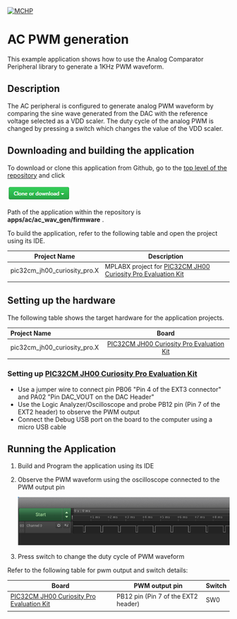 [![MCHP](https://www.microchip.com/ResourcePackages/Microchip/assets/dist/images/logo.png)](https://www.microchip.com)

# AC PWM generation

This example application shows how to use the Analog Comparator Peripheral library to generate a 1KHz PWM waveform.

## Description

The AC peripheral is configured to generate analog PWM waveform by comparing the sine wave generated from the DAC with the reference voltage selected as a VDD scaler. The duty cycle of the analog PWM is changed by pressing a switch which changes the value of the VDD scaler.

## Downloading and building the application

To download or clone this application from Github, go to the [top level of the repository](https://github.com/Microchip-MPLAB-Harmony/csp_apps_pic32cm_jh00_jh01) and click

![clone](../../../docs/images/clone.png)

Path of the application within the repository is **apps/ac/ac_wav_gen/firmware** .

To build the application, refer to the following table and open the project using its IDE.

| Project Name      | Description                                    |
| ----------------- | ---------------------------------------------- |
| pic32cm_jh00_curiosity_pro.X | MPLABX project for [PIC32CM JH00 Curiosity Pro Evaluation Kit]() |
|||

## Setting up the hardware

The following table shows the target hardware for the application projects.

| Project Name| Board|
|:---------|:---------:|
| pic32cm_jh00_curiosity_pro.X | [PIC32CM JH00 Curiosity Pro Evaluation Kit]()
|||

### Setting up [PIC32CM JH00 Curiosity Pro Evaluation Kit]()

- Use a jumper wire to connect pin PB06 "Pin 4 of the EXT3 connector" and PA02 "Pin DAC_VOUT on the DAC Header"
- Use the Logic Analyzer/Oscilloscope and probe PB12 pin (Pin 7 of the EXT2 header) to observe the PWM output
- Connect the Debug USB port on the board to the computer using a micro USB cable

## Running the Application

1. Build and Program the application using its IDE
2. Observe the PWM waveform using the oscilloscope connected to the PWM output pin

    ![output_2](images/output_ac_wav_gen_2.png)

3. Press switch to change the duty cycle of PWM waveform

Refer to the following table for pwm output and switch details:

| Board | PWM output pin | Switch|
|------|----------------| ------ |
| [PIC32CM JH00 Curiosity Pro Evaluation Kit]() | PB12 pin (Pin 7 of the EXT2 header) | SW0 ||
|||
